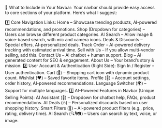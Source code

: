 📌 What to Include in Your Navbar:
Your navbar should provide easy access to core sections of your platform. Here’s what I suggest:

1️⃣ Core Navigation Links:
Home – Showcase trending products, AI-powered recommendations, and promotions.
Shop (Dropdown for categories) – Users can browse different product categories.
AI Search – Allow image & voice-based search, with mic and camera icons.
Deals & Discounts – Special offers, AI-personalized deals.
Track Order – AI-powered delivery tracking with estimated arrival time.
Sell with Us – If you allow multi-vendor selling, add this.
Contact Us – AI chatbot + human support.
Blog – AI-generated content for SEO & engagement.
About Us – Your brand’s story & mission.
2️⃣ User Account & Authentication (Right Side):
Sign In / Register – User authentication.
Cart (🛒) – Shopping cart icon with dynamic product count.
Wishlist (❤️) – Saved favorite items.
Profile (👤) – Account settings, order history, AI-powered recommendations.
Language Switcher (🌍) – Support for multiple languages.
3️⃣ AI-Powered Features in Navbar (Unique Selling Points):
AI Assistant (🤖) – Dropdown for chatbot help, FAQs, product recommendations.
AI Deals (🔥) – Personalized discounts based on user shopping history.
Smart Filters (🎯) – AI-powered product filters (e.g., price, rating, delivery time).
AI Search (🔍🎙️📷) – Users can search by text, voice, or image.
